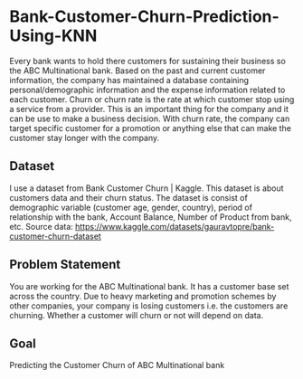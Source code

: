 # Bank-Customer-Churn-Prediction-Using-KNN
Every bank wants to hold there customers for sustaining their business so the ABC Multinational bank. Based on the past and current customer information, the company has maintained a database containing personal/demographic information and the expense information related to each customer. Churn or churn rate is the rate at which customer stop using a service from a provider. This is an important thing for the company and it can be use to make a business decision. With churn rate, the company can target specific customer for a promotion or anything else that can make the customer stay longer with the company.
## Dataset
I use a dataset from Bank Customer Churn | Kaggle. This dataset is about customers data and their churn status. The dataset is consist of demographic variable (customer age, gender, country),  period of relationship with the bank, Account Balance, Number of Product from bank, etc. Source data: https://www.kaggle.com/datasets/gauravtopre/bank-customer-churn-dataset

## Problem Statement
You are working for the ABC Multinational bank. It has a customer base set across the country. Due to heavy marketing and promotion schemes by other companies, your company is losing customers i.e. the customers are churning. Whether a customer will churn or not will depend on data.

## Goal
Predicting the Customer Churn of ABC Multinational bank





